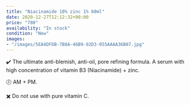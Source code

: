 ```yaml
---
title: "Niacinamide 10% zinc 1% 60ml"
date: 2020-12-27T12:12:32+00:00
price: "780"
availability: "In stock"
condition: "New"
images:
- "/images/5EA4DFDB-7B8A-46B9-92D3-055AAAA36B07.jpg"
---
```


✔️ The ultimate anti-blemish, anti-oil, pore refining formula. A serum with high concentration of vitamin B3 (Niacinamide) + zinc.

🕖 AM + PM.

✖️ Do not use with pure vitamin C.
